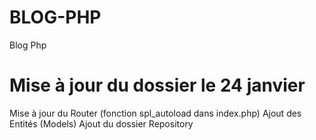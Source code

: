 # BLOG-PHP
Blog Php

# Mise à jour du dossier le 24 janvier
Mise à jour du Router (fonction spl_autoload dans index.php)
Ajout des Entités (Models)
Ajout du dossier Repository